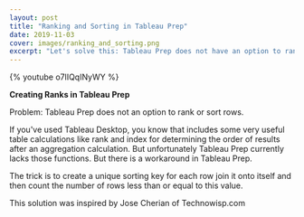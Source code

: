 ```yaml
---
layout: post
title: "Ranking and Sorting in Tableau Prep"
date: 2019-11-03
cover: images/ranking_and_sorting.png
excerpt: "Let's solve this: Tableau Prep does not have an option to rank or sort rows."
---
```

{% youtube o7lIQqINyWY %}

**Creating Ranks in Tableau Prep**

Problem: Tableau Prep does not an option to rank or sort rows.

If you've used Tableau Desktop, you know that includes some very useful table calculations like rank and
index for determining the order of results after an aggregation calculation. But unfortunately Tableau Prep currently lacks those functions. But there is a workaround in Tableau Prep.

The trick is to create a unique sorting key for each row join it onto itself and then count the number of rows less than or equal to this value.

This solution was inspired by Jose Cherian of Technowisp.com
